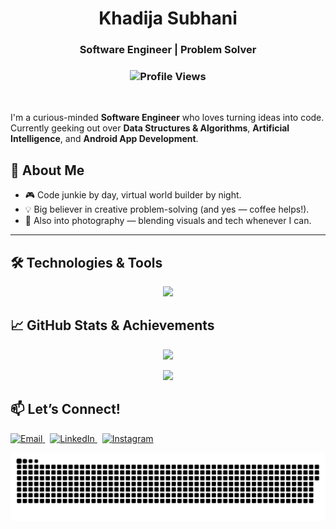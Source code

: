 # **<div align="center">Khadija Subhani</div>**

### **<div align="center">Software Engineer | Problem Solver</div>**

### **<div align="center"> ![Profile Views](https://komarev.com/ghpvc/?username=khadijayy&color=blue)</div>**
<br>

I'm a curious-minded **Software Engineer** who loves turning ideas into code.
Currently geeking out over **Data Structures & Algorithms**, **Artificial Intelligence**, and **Android App Development**.

## 🚀 About Me

- 🎮 Code junkie by day, virtual world builder by night.
- 💡 Big believer in creative problem-solving (and yes — coffee helps!). 
- 📸 Also into photography — blending visuals and tech whenever I can.

---

## 🛠️ <strong>Technologies & Tools</strong>

<p align="center"> <img src="https://skillicons.dev/icons?i=cpp,python,javascript,java,ruby,dart,react,nodejs,django,rails,git,github,postman,androidstudio,figma,mongodb,postgres,mysql,html,css,tailwind,tensorflow,scikitlearn" /></p>  

## 📈 GitHub Stats & Achievements

<p align="center">
  <img src="https://github-readme-stats.vercel.app/api?username=khadijayy&show_icons=true&hide_title=true&count_private=true&theme=github_dark_blue&bg_color=000000&title_color=ffffff&text_color=add8e6&icon_color=add8e6" />
</p>

<p align="center">
  <img src="https://github-readme-streak-stats.herokuapp.com/?user=khadijayy&theme=black-ice&hide_border=true&background=000000&stroke=add8e6&ring=add8e6&fire=add8e6&currStreakLabel=add8e6&sideNums=add8e6&sideLabels=add8e6&dates=add8e6"/>
</p>

## 📫 **Let’s Connect!**

<p align="left"> <a href="mailto:khadijasubhani71@gmail.com" target="_blank"> <img src="https://img.shields.io/badge/Email-3D4451?style=for-the-badge&logo=gmail&logoColor=white" alt="Email" /> </a> &nbsp; <a href="https://www.linkedin.com/in/khadija-subhani-418b9b263/" target="_blank"> <img src="https://img.shields.io/badge/LinkedIn-2E3B4E?style=for-the-badge&logo=linkedin&logoColor=white" alt="LinkedIn" /> </a> &nbsp; <a href="https://www.instagram.com/khadeejjayyy/" target="_blank"> <img src="https://img.shields.io/badge/Instagram-4A5361?style=for-the-badge&logo=instagram&logoColor=white" alt="Instagram" /> </a> </p>

<div  align = "center" >
  
![snake gif](https://github.com/khadijayy/khadijayy/blob/output/github-snake-dark.svg)
</div>
